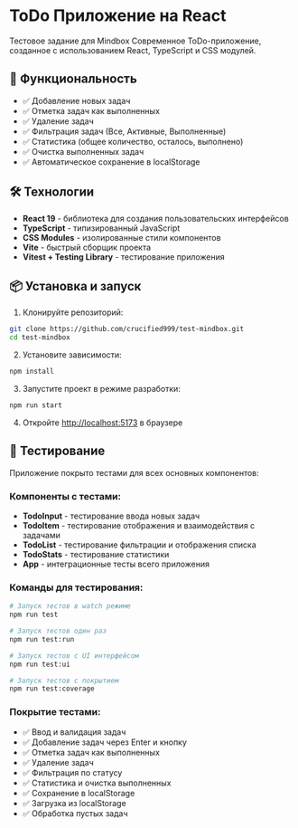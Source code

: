# ToDo Приложение на React

Тестовое задание для Mindbox
Современное ToDo-приложение, созданное с использованием React, TypeScript и CSS модулей.

## 🚀 Функциональность

- ✅ Добавление новых задач
- ✅ Отметка задач как выполненных
- ✅ Удаление задач
- ✅ Фильтрация задач (Все, Активные, Выполненные)
- ✅ Статистика (общее количество, осталось, выполнено)
- ✅ Очистка выполненных задач
- ✅ Автоматическое сохранение в localStorage

## 🛠 Технологии

- **React 19** - библиотека для создания пользовательских интерфейсов
- **TypeScript** - типизированный JavaScript
- **CSS Modules** - изолированные стили компонентов
- **Vite** - быстрый сборщик проекта
- **Vitest + Testing Library** - тестирование приложения

## 📦 Установка и запуск

1. Клонируйте репозиторий:

```bash
git clone https://github.com/crucified999/test-mindbox.git
cd test-mindbox
```

2. Установите зависимости:

```bash
npm install
```

3. Запустите проект в режиме разработки:

```bash
npm run start
```

4. Откройте [http://localhost:5173](http://localhost:5173) в браузере

## 🧪 Тестирование

Приложение покрыто тестами для всех основных компонентов:

### Компоненты с тестами:

- **TodoInput** - тестирование ввода новых задач
- **TodoItem** - тестирование отображения и взаимодействия с задачами
- **TodoList** - тестирование фильтрации и отображения списка
- **TodoStats** - тестирование статистики
- **App** - интеграционные тесты всего приложения

### Команды для тестирования:

```bash
# Запуск тестов в watch режиме
npm run test

# Запуск тестов один раз
npm run test:run

# Запуск тестов с UI интерфейсом
npm run test:ui

# Запуск тестов с покрытием
npm run test:coverage
```

### Покрытие тестами:

- ✅ Ввод и валидация задач
- ✅ Добавление задач через Enter и кнопку
- ✅ Отметка задач как выполненных
- ✅ Удаление задач
- ✅ Фильтрация по статусу
- ✅ Статистика и очистка выполненных
- ✅ Сохранение в localStorage
- ✅ Загрузка из localStorage
- ✅ Обработка пустых задач
